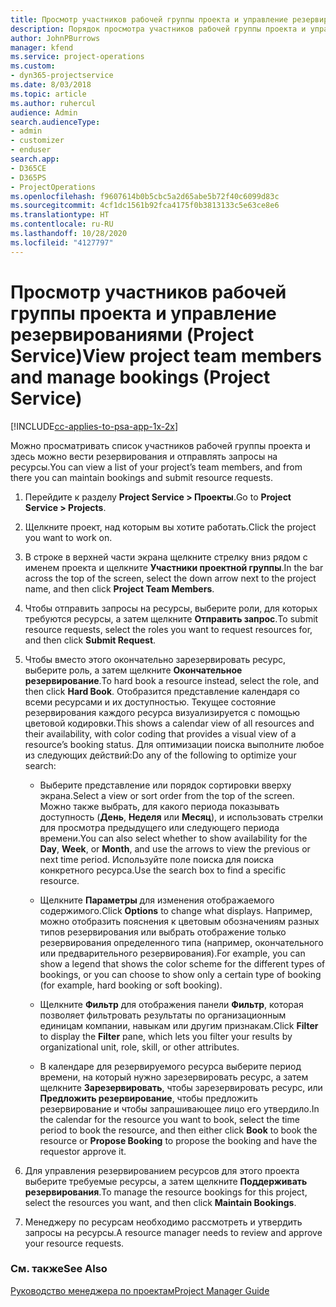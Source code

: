 ```yaml
---
title: Просмотр участников рабочей группы проекта и управление резервированиями
description: Порядок просмотра участников рабочей группы проекта и управление резервированиями в Project Service
author: JohnPBurrows
manager: kfend
ms.service: project-operations
ms.custom:
- dyn365-projectservice
ms.date: 8/03/2018
ms.topic: article
ms.author: ruhercul
audience: Admin
search.audienceType:
- admin
- customizer
- enduser
search.app:
- D365CE
- D365PS
- ProjectOperations
ms.openlocfilehash: f9607614b0b5cbc5a2d65abe5b72f40c6099d83c
ms.sourcegitcommit: 4cf1dc1561b92fca4175f0b3813133c5e63ce8e6
ms.translationtype: HT
ms.contentlocale: ru-RU
ms.lasthandoff: 10/28/2020
ms.locfileid: "4127797"
---
```

# <a name="view-project-team-members-and-manage-bookings-project-service"></a><span data-ttu-id="a1c03-103">Просмотр участников рабочей группы проекта и управление резервированиями (Project Service)</span><span class="sxs-lookup"><span data-stu-id="a1c03-103">View project team members and manage bookings (Project Service)</span></span>

[!INCLUDE[cc-applies-to-psa-app-1x-2x](../includes/cc-applies-to-psa-app-1x-2x.md)]

<span data-ttu-id="a1c03-104">Можно просматривать список участников рабочей группы проекта и здесь можно вести резервирования и отправлять запросы на ресурсы.</span><span class="sxs-lookup"><span data-stu-id="a1c03-104">You can view a list of your project’s team members, and from there you can maintain bookings and submit resource requests.</span></span>  
  
1.  <span data-ttu-id="a1c03-105">Перейдите к разделу **Project Service > Проекты**.</span><span class="sxs-lookup"><span data-stu-id="a1c03-105">Go to **Project Service > Projects**.</span></span>  
  
2.  <span data-ttu-id="a1c03-106">Щелкните проект, над которым вы хотите работать.</span><span class="sxs-lookup"><span data-stu-id="a1c03-106">Click the project you want to work on.</span></span>  
  
3.  <span data-ttu-id="a1c03-107">В строке в верхней части экрана щелкните стрелку вниз рядом с именем проекта и щелкните **Участники проектной группы**.</span><span class="sxs-lookup"><span data-stu-id="a1c03-107">In the bar across the top of the screen, select the down arrow next to the project name, and then click **Project Team Members**.</span></span>  
  
4.  <span data-ttu-id="a1c03-108">Чтобы отправить запросы на ресурсы, выберите роли, для которых требуются ресурсы, а затем щелкните **Отправить запрос**.</span><span class="sxs-lookup"><span data-stu-id="a1c03-108">To submit resource requests, select the roles you want to request resources for, and then click **Submit Request**.</span></span>  
  
5.  <span data-ttu-id="a1c03-109">Чтобы вместо этого окончательно зарезервировать ресурс, выберите роль, а затем щелкните **Окончательное резервирование**.</span><span class="sxs-lookup"><span data-stu-id="a1c03-109">To hard book a resource instead, select the role, and then click **Hard Book**.</span></span> <span data-ttu-id="a1c03-110">Отобразится представление календаря со всеми ресурсами и их доступностью. Текущее состояние резервирования каждого ресурса визуализируется с помощью цветовой кодировки.</span><span class="sxs-lookup"><span data-stu-id="a1c03-110">This shows a calendar view of all resources and their availability, with color coding that provides a visual view of a resource’s booking status.</span></span> <span data-ttu-id="a1c03-111">Для оптимизации поиска выполните любое из следующих действий:</span><span class="sxs-lookup"><span data-stu-id="a1c03-111">Do any of the following to optimize your search:</span></span>  
  
    -   <span data-ttu-id="a1c03-112">Выберите представление или порядок сортировки вверху экрана.</span><span class="sxs-lookup"><span data-stu-id="a1c03-112">Select a view or sort order from the top of the screen.</span></span> <span data-ttu-id="a1c03-113">Можно также выбрать, для какого периода показывать доступность (**День**, **Неделя** или **Месяц**), и использовать стрелки для просмотра предыдущего или следующего периода времени.</span><span class="sxs-lookup"><span data-stu-id="a1c03-113">You can also select whether to show availability for the **Day**, **Week**, or **Month**, and use the arrows to view the previous or next time period.</span></span> <span data-ttu-id="a1c03-114">Используйте поле поиска для поиска конкретного ресурса.</span><span class="sxs-lookup"><span data-stu-id="a1c03-114">Use the search box to find a specific resource.</span></span>  
  
    -   <span data-ttu-id="a1c03-115">Щелкните **Параметры** для изменения отображаемого содержимого.</span><span class="sxs-lookup"><span data-stu-id="a1c03-115">Click **Options** to change what displays.</span></span> <span data-ttu-id="a1c03-116">Например, можно отобразить пояснения к цветовым обозначениям разных типов резервирования или выбрать отображение только резервирования определенного типа (например, окончательного или предварительного резервирования).</span><span class="sxs-lookup"><span data-stu-id="a1c03-116">For example, you can show a legend that shows the color scheme for the different types of bookings, or you can choose to show only a certain type of booking (for example, hard booking or soft booking).</span></span>  
  
    -   <span data-ttu-id="a1c03-117">Щелкните **Фильтр** для отображения панели **Фильтр**, которая позволяет фильтровать результаты по организационным единицам компании, навыкам или другим признакам.</span><span class="sxs-lookup"><span data-stu-id="a1c03-117">Click **Filter** to display the **Filter** pane, which lets you filter your results by organizational unit, role, skill, or other attributes.</span></span>  
  
    -   <span data-ttu-id="a1c03-118">В календаре для резервируемого ресурса выберите период времени, на который нужно зарезервировать ресурс, а затем щелкните **Зарезервировать**, чтобы зарезервировать ресурс, или **Предложить резервирование**, чтобы предложить резервирование и чтобы запрашивающее лицо его утвердило.</span><span class="sxs-lookup"><span data-stu-id="a1c03-118">In the calendar for the resource you want to book, select the time period to book the resource, and then either click **Book** to book the resource or **Propose Booking** to propose the booking and have the requestor approve it.</span></span>  
  
6.  <span data-ttu-id="a1c03-119">Для управления резервированием ресурсов для этого проекта выберите требуемые ресурсы, а затем щелкните **Поддерживать резервирования**.</span><span class="sxs-lookup"><span data-stu-id="a1c03-119">To manage the resource bookings for this project, select the resources you want, and then click **Maintain Bookings**.</span></span>  
  
7.  <span data-ttu-id="a1c03-120">Менеджеру по ресурсам необходимо рассмотреть и утвердить запросы на ресурсы.</span><span class="sxs-lookup"><span data-stu-id="a1c03-120">A resource manager needs to review and approve your resource requests.</span></span>  
  
### <a name="see-also"></a><span data-ttu-id="a1c03-121">См. также</span><span class="sxs-lookup"><span data-stu-id="a1c03-121">See Also</span></span>  
 [<span data-ttu-id="a1c03-122">Руководство менеджера по проектам</span><span class="sxs-lookup"><span data-stu-id="a1c03-122">Project Manager Guide</span></span>](../psa/project-manager-guide.md)
